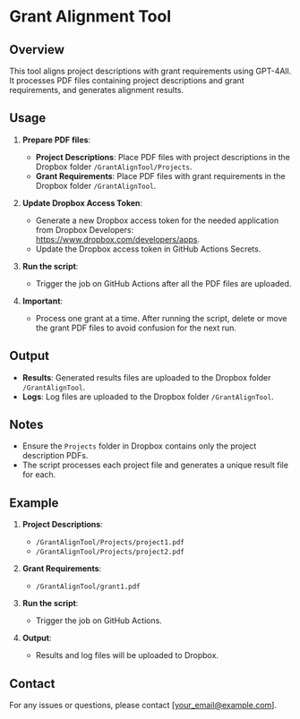 # Grant Alignment Tool

## Overview
This tool aligns project descriptions with grant requirements using GPT-4All. It processes PDF files containing project descriptions and grant requirements, and generates alignment results.

## Usage
1. **Prepare PDF files**:
    - **Project Descriptions**: Place PDF files with project descriptions in the Dropbox folder `/GrantAlignTool/Projects`.
    - **Grant Requirements**: Place PDF files with grant requirements in the Dropbox folder `/GrantAlignTool`.

2. **Update Dropbox Access Token**:
    - Generate a new Dropbox access token for the needed application from Dropbox Developers: https://www.dropbox.com/developers/apps.
    - Update the Dropbox access token in GitHub Actions Secrets.

3. **Run the script**:
    - Trigger the job on GitHub Actions after all the PDF files are uploaded.

4. **Important**:
    - Process one grant at a time. After running the script, delete or move the grant PDF files to avoid confusion for the next run.

## Output
- **Results**: Generated results files are uploaded to the Dropbox folder `/GrantAlignTool`.
- **Logs**: Log files are uploaded to the Dropbox folder `/GrantAlignTool`.

## Notes
- Ensure the `Projects` folder in Dropbox contains only the project description PDFs.
- The script processes each project file and generates a unique result file for each.

## Example
1. **Project Descriptions**:
    - `/GrantAlignTool/Projects/project1.pdf`
    - `/GrantAlignTool/Projects/project2.pdf`

2. **Grant Requirements**:
    - `/GrantAlignTool/grant1.pdf`

3. **Run the script**:
    - Trigger the job on GitHub Actions.

4. **Output**:
    - Results and log files will be uploaded to Dropbox.

## Contact
For any issues or questions, please contact [your_email@example.com].
